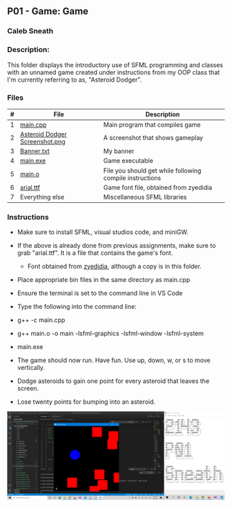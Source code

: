## P01 - Game: Game
### Caleb Sneath
### Description:

This folder displays the introductory use of SFML programming and classes with an unnamed game created under instructions from my OOP class that I'm currently referring to as, "Asteroid Dodger". 

### Files

|   #   | File            | Description                                        |
| :---: | --------------- | -------------------------------------------------- |
|   1   | [main.cpp](https://github.com/CalebSneath/2143-OOP-sneath/blob/main/Assignments/P01/main.cpp)         | Main program that compiles game      |
|   2   | [Asteroid Dodger Screenshot.png](https://github.com/CalebSneath/2143-OOP-sneath/blob/main/Assignments/P01/Asteroid%20Dodger%20Screenshot.png)  | A screenshot that shows gameplay         |
|   3   | [Banner.txt](https://github.com/CalebSneath/2143-OOP-sneath/blob/main/Assignments/P01/Banner.txt) | My banner |
|   4   | [main.exe](https://github.com/CalebSneath/2143-OOP-sneath/blob/main/Assignments/P01/main.exe)     | Game executable |
|   5   | [main.o](https://github.com/CalebSneath/2143-OOP-sneath/blob/main/Assignments/P01/main.o)     | File you should get while following compile instructions |
|   6   | [arial.ttf](https://github.com/CalebSneath/2143-OOP-sneath/blob/main/Assignments/P01/arial.ttf)     | Game font file, obtained from zyedidia |
|   7   | Everything else | Miscellaneous SFML libraries |


### Instructions

- Make sure to install SFML, visual studios code, and miniGW.
- If the above is already done from previous assignments, make sure to grab "arial.ttf". It is a file that contains the game's font.
  - Font obtained from [zyedidia](https://github.com/zyedidia/SFML.jl/blob/master/assets/arial.ttf), although a copy is in this folder.
- Place appropriate bin files in the same directory as main.cpp
- Ensure the terminal is set to the command line in VS Code
- Type the following into the command line:
- g++ -c main.cpp
- g++ main.o -o main -lsfml-graphics -lsfml-window -lsfml-system
- main.exe

- The game should now run. Have fun. Use up, down, w, or s to move vertically. 
- Dodge asteroids to gain one point for every asteroid that leaves the screen.
- Lose twenty points for bumping into an asteroid.


<img src="Asteroid Dodger Screenshot.png" width="800">

